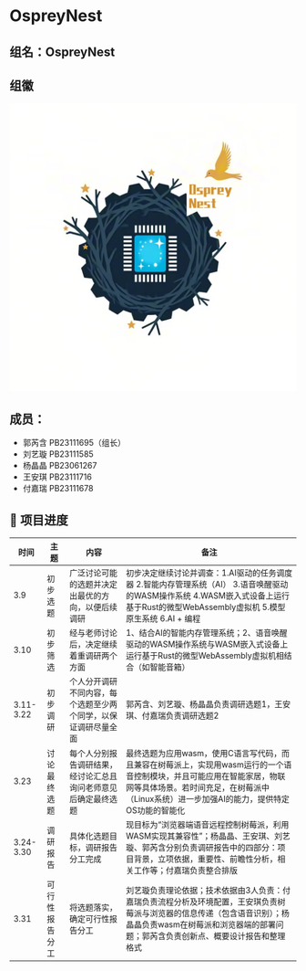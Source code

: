 # OspreyNest

## 组名：OspreyNest

## 组徽

![picture](/src/image.png)

## 成员：
* 郭芮含 PB23111695（组长）
* 刘艺璇 PB23111585
* 杨晶晶 PB23061267
* 王安琪 PB23111716
* 付嘉瑞 PB23111678

## &#x1F4C5; 项目进度
|时间|主题|内容|备注|
| ---- | ---- | ---- | ---- |
|3.9|初步选题|广泛讨论可能的选题并决定出最优的方向，以便后续调研|初步决定继续讨论并调查：1.AI驱动的任务调度器 2.智能内存管理系统（AI） 3.语音唤醒驱动的WASM操作系统 4.WASM嵌入式设备上运行基于Rust的微型WebAssembly虚拟机 5.模型原生系统 6.AI + 编程|
|3.10|初步筛选|经与老师讨论后，决定继续着重调研两个方面|1、结合AI的智能内存管理系统；2、语音唤醒驱动的WASM操作系统与WASM嵌入式设备上运行基于Rust的微型WebAssembly虚拟机相结合（如智能音箱）|
|3.11-3.22|初步调研|个人分开调研不同内容，每个选题至少两个同学，以保证调研尽量全面|郭芮含、刘艺璇、杨晶晶负责调研选题1，王安琪、付嘉瑞负责调研选题2|
|3.23|讨论最终选题|每个人分别报告调研结果，经讨论汇总且询问老师意见后确定最终选题|最终选题为应用wasm，使用C语言写代码，而且兼容在树莓派上，实现用wasm运行的一个语音控制模块，并且可能应用在智能家居，物联网等具体场景。若时间充足，在树莓派中（Linux系统）进一步加强AI的能力，提供特定OS功能的智能化|
|3.24-3.30|调研报告|具体化选题目标，调研报告分工完成|现目标为“浏览器端语音远程控制树莓派，利用WASM实现其兼容性”；杨晶晶、王安琪、刘艺璇、郭芮含分别负责调研报告中的四部分：项目背景，立项依据，重要性、前瞻性分析，相关工作等；付嘉瑞负责整合排版|
|3.31|可行性报告分工|将选题落实，确定可行性报告分工|刘艺璇负责理论依据；技术依据由3人负责：付嘉瑞负责流程分析及环境配置，王安琪负责树莓派与浏览器的信息传递（包含语音识别）；杨晶晶负责wasm在树莓派和浏览器端的部署问题；郭芮含负责创新点、概要设计报告和整理格式|
